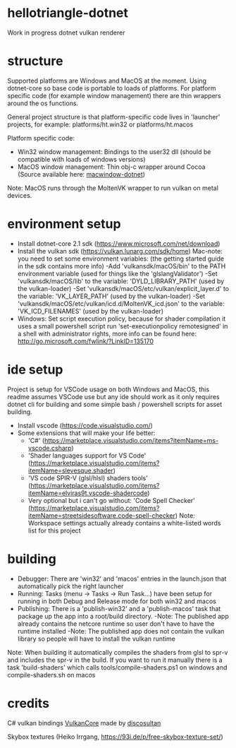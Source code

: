 # hellotriangle-dotnet
Work in progress dotnet vulkan renderer

# structure
Supported platforms are Windows and MacOS at the moment. Using dotnet-core so base code is portable to loads of platforms.
For platform specific code (for example window management) there are thin wrappers around the os functions.

General project structure is that platform-specific code lives in 'launcher' projects, for example: platforms/ht.win32 or platforms/ht.macos

Platform specific code:
- Win32 window management: Bindings to the user32 dll (should be compatible with loads of windows versions)
- MacOS window management: Thin obj-c wrapper around Cocoa (Source available here: [macwindow-dotnet](https://github.com/BastianBlokland/macwindow-dotnet))

Note: MacOS runs through the MoltenVK wrapper to run vulkan on metal devices.

# environment setup
- Install dotnet-core 2.1 sdk (https://www.microsoft.com/net/download)
- Install the vulkan sdk (https://vulkan.lunarg.com/sdk/home)
    Mac-note: you need to set some environment variables: (the getting started guide in the sdk contains more info)
        -Add 'vulkansdk/macOS/bin' to the PATH environment variable (used for things like the 'glslangValidator')
        -Set 'vulkansdk/macOS/lib' to the variable: 'DYLD_LIBRARY_PATH' (used by the vulkan-loader)
        -Set 'vulkansdk/macOS/etc/vulkan/explicit_layer.d' to the variable: 'VK_LAYER_PATH' (used by the vulkan-loader)
        -Set 'vulkansdk/macOS/etc/vulkan/icd.d/MoltenVK_icd.json' to the variable: 'VK_ICD_FILENAMES' (used by the vulkan-loader)
- Windows: Set script execution policy, because for shader compilation it uses a small powershell script
    run 'set-executionpolicy remotesigned' in a shell with administrator rights, more info can be found here: http://go.microsoft.com/fwlink/?LinkID=135170

# ide setup
Project is setup for VSCode usage on both Windows and MacOS, this readme assumes VSCode use but any ide should work as it only requires dotnet cli 
for building and some simple bash / powershell scripts for asset building.
- Install vscode (https://code.visualstudio.com/)
- Some extensions that will make your life better:
    - 'C#' (https://marketplace.visualstudio.com/items?itemName=ms-vscode.csharp)
    - 'Shader languages support for VS Code' (https://marketplace.visualstudio.com/items?itemName=slevesque.shader)
    - 'VS code SPIR-V (glsl/hlsl) shaders tools' (https://marketplace.visualstudio.com/items?itemName=elviras9t.vscode-shadercode)
    - Very optional but i can't go without: 'Code Spell Checker' (https://marketplace.visualstudio.com/items?itemName=streetsidesoftware.code-spell-checker)
        Note: Workspace settings actually already contains a white-listed words list for this project

# building
- Debugger: There are 'win32' and 'macos' entries in the launch.json that automatically pick the right launcher
- Running: Tasks (menu -> Tasks -> Run Task...) have been setup for running in both Debug and Release mode for both win32 and macos
- Publishing: There is a 'publish-win32' and a 'publish-macos' task that package up the app into a root/build directory.
    -Note: The published app already contains the netcore runtime so user don't have to have the runtime installed
    -Note: The published app does not contain the vulkan library so people will have to install the vulkan runtime

Note: When building it automatically compiles the shaders from glsl to spr-v and includes the spr-v in the build. If you want to
run it manually there is a task 'build-shaders' which calls tools/compile-shaders.ps1 on windows and compile-shaders.sh on macos

# credits
C# vulkan bindings [VulkanCore](https://github.com/discosultan/VulkanCore) made by [discosultan](https://github.com/discosultan)

Skybox textures (Heiko Irrgang, https://93i.de/p/free-skybox-texture-set/)

